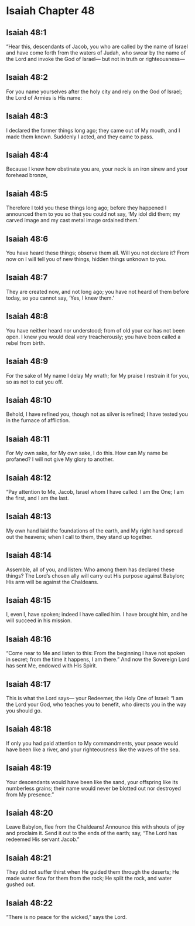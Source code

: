 # Isaiah Chapter 48

## Isaiah 48:1
“Hear this, descendants of Jacob, you who are called by the name of Israel and have come forth from the waters of Judah, who swear by the name of the Lord and invoke the God of Israel— but not in truth or righteousness—

## Isaiah 48:2
For you name yourselves after the holy city and rely on the God of Israel; the Lord of Armies is His name:

## Isaiah 48:3
I declared the former things long ago; they came out of My mouth, and I made them known. Suddenly I acted, and they came to pass.

## Isaiah 48:4
Because I knew how obstinate you are, your neck is an iron sinew and your forehead bronze,

## Isaiah 48:5
Therefore I told you these things long ago; before they happened I announced them to you so that you could not say, ‘My idol did them; my carved image and my cast metal image ordained them.’

## Isaiah 48:6
You have heard these things; observe them all. Will you not declare it? From now on I will tell you of new things, hidden things unknown to you.

## Isaiah 48:7
They are created now, and not long ago; you have not heard of them before today, so you cannot say, ‘Yes, I knew them.’

## Isaiah 48:8
You have neither heard nor understood; from of old your ear has not been open. I knew you would deal very treacherously; you have been called a rebel from birth.

## Isaiah 48:9
For the sake of My name I delay My wrath; for My praise I restrain it for you, so as not to cut you off.

## Isaiah 48:10
Behold, I have refined you, though not as silver is refined; I have tested you in the furnace of affliction.

## Isaiah 48:11
For My own sake, for My own sake, I do this. How can My name be profaned? I will not give My glory to another.

## Isaiah 48:12
“Pay attention to Me, Jacob, Israel whom I have called: I am the One; I am the first, and I am the last.

## Isaiah 48:13
My own hand laid the foundations of the earth, and My right hand spread out the heavens; when I call to them, they stand up together.

## Isaiah 48:14
Assemble, all of you, and listen: Who among them has declared these things? The Lord’s chosen ally will carry out His purpose against Babylon; His arm will be against the Chaldeans.

## Isaiah 48:15
I, even I, have spoken; indeed I have called him. I have brought him, and he will succeed in his mission.

## Isaiah 48:16
“Come near to Me and listen to this: From the beginning I have not spoken in secret; from the time it happens, I am there.” And now the Sovereign Lord has sent Me, endowed with His Spirit.

## Isaiah 48:17
This is what the Lord says— your Redeemer, the Holy One of Israel: “I am the Lord your God, who teaches you to benefit, who directs you in the way you should go.

## Isaiah 48:18
If only you had paid attention to My commandments, your peace would have been like a river, and your righteousness like the waves of the sea.

## Isaiah 48:19
Your descendants would have been like the sand, your offspring like its numberless grains; their name would never be blotted out nor destroyed from My presence.”

## Isaiah 48:20
Leave Babylon, flee from the Chaldeans! Announce this with shouts of joy and proclaim it. Send it out to the ends of the earth; say, “The Lord has redeemed His servant Jacob.”

## Isaiah 48:21
They did not suffer thirst when He guided them through the deserts; He made water flow for them from the rock; He split the rock, and water gushed out.

## Isaiah 48:22
“There is no peace for the wicked,” says the Lord.
